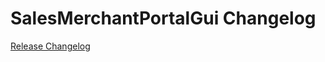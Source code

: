 # SalesMerchantPortalGui Changelog

[Release Changelog](https://github.com/spryker/sales-merchant-portal-gui/releases)

